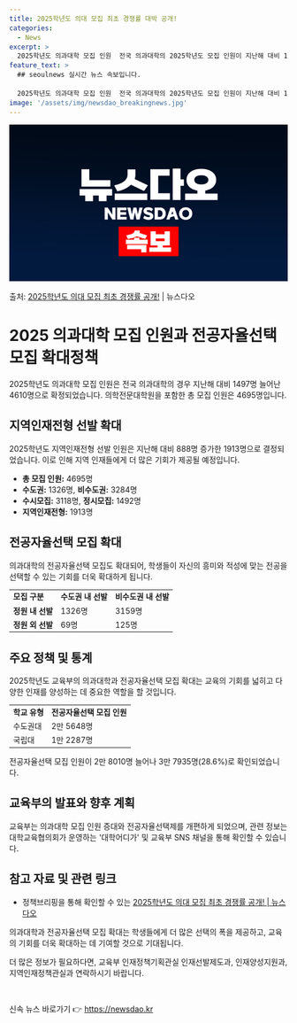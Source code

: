 ```yaml
---
title: 2025학년도 의대 모집 최초 경쟁률 대박 공개!
categories:
  - News
excerpt: >
  2025학년도 의과대학 모집 인원  전국 의과대학의 2025학년도 모집 인원이 지난해 대비 1497명 늘어난…
feature_text: >
  ## seoulnews 실시간 뉴스 속보입니다.

  2025학년도 의과대학 모집 인원  전국 의과대학의 2025학년도 모집 인원이 지난해 대비 1497명 늘어난…
image: '/assets/img/newsdao_breakingnews.jpg'
---
```


![뉴스다오 속보](/assets/img/newsdao_breakingnews.jpg)

<p>출처: <a href="https://newsdao.kr/3989" rel="dofollow">2025학년도 의대 모집 최초 경쟁률 공개!</a> | 뉴스다오</p>

<h1>2025 의과대학 모집 인원과 전공자율선택 모집 확대정책</h1>

2025학년도 의과대학 모집 인원은 전국 의과대학의 경우 지난해 대비 1497명 늘어난 4610명으로 확정되었습니다. 의학전문대학원을 포함한 총 모집 인원은 4695명입니다.

<h2 data-ke-size="size26">지역인재전형 선발 확대</h2>
<p data-ke-size="size16">2025학년도 지역인재전형 선발 인원은 지난해 대비 888명 증가한 1913명으로 결정되었습니다. 이로 인해 지역 인재들에게 더 많은 기회가 제공될 예정입니다.</p>
<ul>
  <li><b>총 모집 인원:</b> 4695명</li>
  <li><b>수도권:</b> 1326명, <b>비수도권:</b> 3284명</li>
  <li><b>수시모집:</b> 3118명, <b>정시모집:</b> 1492명</li>
  <li><b>지역인재전형:</b> 1913명</li>
</ul>

<h2 data-ke-size="size26">전공자율선택 모집 확대</h2>
<p data-ke-size="size16">의과대학의 전공자율선택 모집도 확대되어, 학생들이 자신의 흥미와 적성에 맞는 전공을 선택할 수 있는 기회를 더욱 확대하게 됩니다.</p>
<table>
  <tr>
    <td><b>모집 구분</b></td>
    <td><b>수도권 내 선발</b></td>
    <td><b>비수도권 내 선발</b></td>
  </tr>
  <tr>
    <td><b>정원 내 선발</b></td>
    <td>1326명</td>
    <td>3159명</td>
  </tr>
  <tr>
    <td><b>정원 외 선발</b></td>
    <td>69명</td>
    <td>125명</td>
  </tr>
</table>

<h2 data-ke-size="size26">주요 정책 및 통계</h2>
<p data-ke-size="size16">2025학년도 교육부의 의과대학과 전공자율선택 모집 확대는 교육의 기회를 넓히고 다양한 인재를 양성하는 데 중요한 역할을 할 것입니다.</p>
<table>
  <tr>
    <td><b>학교 유형</b></td>
    <td><b>전공자율선택 모집 인원</b></td>
  </tr>
  <tr>
    <td>수도권대</td>
    <td>2만 5648명</td>
  </tr>
  <tr>
    <td>국립대</td>
    <td>1만 2287명</td>
  </tr>
</table>
<p data-ke-size="size16">전공자율선택 모집 인원이 2만 8010명 늘어나 3만 7935명(28.6%)로 확인되었습니다.</p>

<h2 data-ke-size="size26">교육부의 발표와 향후 계획</h2>
<p data-ke-size="size16">교육부는 의과대학 모집 인원 증대와 전공자율선택제를 개편하게 되었으며, 관련 정보는 대학교육협의회가 운영하는 '대학어디가' 및 교육부 SNS 채널을 통해 확인할 수 있습니다.</p>

<h2 data-ke-size="size26">참고 자료 및 관련 링크</h2>
<ul>
  <li>정책브리핑을 통해 확인할 수 있는 <a href="https://newsdao.kr/3989">2025학년도 의대 모집 최초 경쟁률 공개! | 뉴스다오</a></li>
</ul>

<p data-ke-size="size16">의과대학과 전공자율선택 모집 확대는 학생들에게 더 많은 선택의 폭을 제공하고, 교육의 기회를 더욱 확대하는 데 기여할 것으로 기대됩니다.</p>
<p data-ke-size="size16">더 많은 정보가 필요하다면, 교육부 인재정책기획관실 인재선발제도과, 인재양성지원과, 지역인재정책관실과 연락하시기 바랍니다.</p>

<p data-ke-size="size16">&nbsp;</p> 

신속 뉴스 바로가기 👉 <a href="https://newsdao.kr" rel="dofollow">https://newsdao.kr</a>


